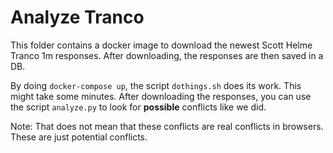 # Analyze Tranco
This folder contains a docker image to download the newest Scott Helme Tranco 1m responses.
After downloading, the responses are then saved in a DB.

By doing `docker-compose up`, the script `dothings.sh` does its work. This might take some minutes.
After downloading the responses, you can use the script `analyze.py` to look for **possible** conflicts like we did.

Note: That does not mean that these conflicts are real conflicts in browsers. These are just potential conflicts.


